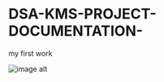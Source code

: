 # DSA-KMS-PROJECT-DOCUMENTATION-
my first work 




![image alt](DSA-KMS-PRODOCUMENTATION-/blob/41bcaa2cda3c4dd637ed65a519d604c53d2c9cd9/Screenshot%20(386).jpg)

